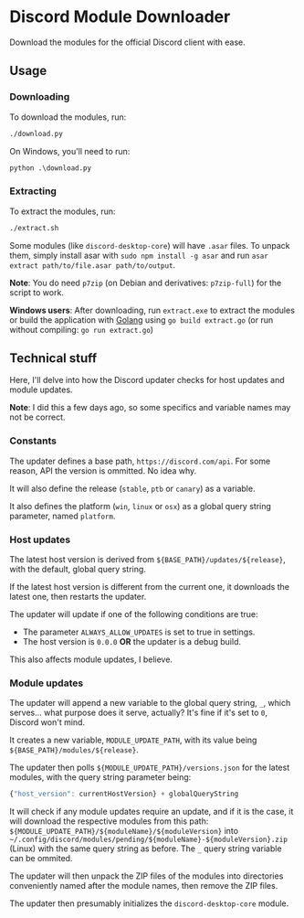 # Discord Module Downloader
Download the modules for the official Discord client with ease.

## Usage
### Downloading
To download the modules, run:
```bash
./download.py
```

On Windows, you'll need to run:
```cmd
python .\download.py
```
### Extracting
To extract the modules, run:
```bash
./extract.sh
```

Some modules (like `discord-desktop-core`) will have `.asar` files. To unpack them, simply install asar with `sudo npm install -g asar` and run `asar extract path/to/file.asar path/to/output`.

**Note**: You do need `p7zip` (on Debian and derivatives: `p7zip-full`) for the script to work.

**Windows users**: After downloading, run `extract.exe` to extract the modules or build the application with [Golang](https://golang.org/dl/) using `go build extract.go` (or run without compiling: `go run extract.go`)

## Technical stuff
Here, I'll delve into how the Discord updater checks for host updates and module updates.

**Note**: I did this a few days ago, so some specifics and variable names may not be correct.

### Constants
The updater defines a base path, `https://discord.com/api`. For some reason, API the version is ommitted. No idea why.

It will also define the release (`stable`, `ptb` or `canary`) as a variable.

It also defines the platform (`win`, `linux` or `osx`) as a global query string parameter, named `platform`.

### Host updates
The latest host version is derived from `${BASE_PATH}/updates/${release}`, with the default, global query string.

If the latest host version is different from the current one, it downloads the latest one, then restarts the updater.

The updater will update if one of the following conditions are true:
- The parameter `ALWAYS_ALLOW_UPDATES` is set to true in settings.
- The host version is `0.0.0` **OR** the updater is a debug build.

This also affects module updates, I believe.

### Module updates
The updater will append a new variable to the global query string, `_`, which serves... what purpose does it serve, actually? It's fine if it's set to `0`, Discord won't mind.

It creates a new variable, `MODULE_UPDATE_PATH`, with its value being `${BASE_PATH}/modules/${release}`.

The updater then polls `${MODULE_UPDATE_PATH}/versions.json` for the latest modules, with the query string parameter being:
```js
{"host_version": currentHostVersion} + globalQueryString
```

It will check if any module updates require an update, and if it is the case, it will download the respective modules from this path: `${MODULE_UPDATE_PATH}/${moduleName}/${moduleVersion}` into `~/.config/discord/modules/pending/${moduleName}-${moduleVersion}.zip` (Linux) with the same query string as before. The `_` query string variable can be ommited.

The updater will then unpack the ZIP files of the modules into directories conveniently named after the module names, then remove the ZIP files.

The updater then presumably initializes the `discord-desktop-core` module.

